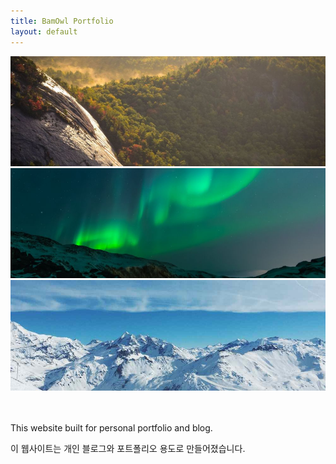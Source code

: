 ```yaml
---
title: BamOwl Portfolio
layout: default
---
```



<section class="portfolio-container">
<div class="portfolioImg">
<img src="assets/img/portfolio/img1.jpg" >
</div>
<div class="portfolioImg">
<img src="assets/img/portfolio/img3.jpg" >
</div>
<div class="portfolioImg">
<img src="assets/img/portfolio/img2.jpg" >
</div>
<div class="portfolioImg">
</div>
<div class="portfolioImg">
<img src="" >
</div>
<div class="portfolioImg">
</div>
<div class="portfolioImg">
<img src="" >
</div>
<div class="portfolioImg">
</div>

<!--Need magnifyig on hover the image to maximize the image size regarless the other content and showed the abstract under the image.-->


</section>


<section class="introduction">
    <p>This website built for personal portfolio and blog.</p>
    <p>이 웹사이트는 개인 블로그와 포트폴리오 용도로 만들어졌습니다.</p>
</section>